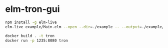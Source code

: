 # elm-tron-gui

```bash
npm install -g elm-live
elm-live example/Main.elm --open --dir=./example -- --output=./example/app.js
```

```bash
docker build . -t tron
docker run -p 1235:8080 tron
```
